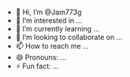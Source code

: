 - 👋 Hi, I’m @Jam773g
- 👀 I’m interested in ...
- 🌱 I’m currently learning ...
- 💞️ I’m looking to collaborate on ...
- 📫 How to reach me ...
- 😄 Pronouns: ...
- ⚡ Fun fact: ...

<!---
Jam773g/Jam773g is a ✨ special ✨ repository because its `README.md` (this file) appears on your GitHub profile.
You can click the Preview link to take a look at your changes.
--->
